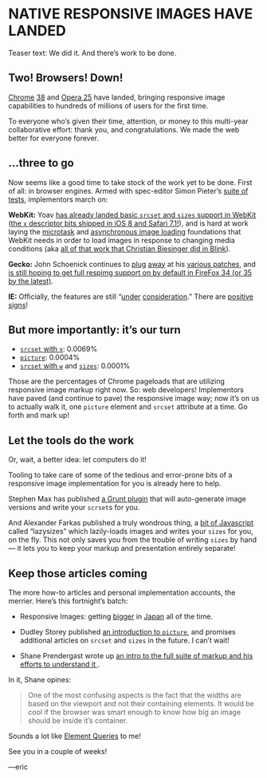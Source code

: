 # NATIVE RESPONSIVE IMAGES HAVE LANDED
Teaser text: We did it. And there’s work to be done.

## Two! Browsers! Down!

[Chrome](http://www.theregister.co.uk/2014/10/15/chrome_38_first_picture_element/) [38](http://googlechromereleases.blogspot.com/2014/10/stable-channel-update.html) and [Opera 25](https://dev.opera.com/blog/opera-25/) have landed, bringing responsive image capabilities to hundreds of millions of users for the first time.

To everyone who’s given their time, attention, or money to this multi-year collaborative effort: thank you, and congratulations. We made the web better for everyone forever.


## ...three to go

Now seems like a good time to take stock of the work yet to be done. First of all: in browser engines. Armed with spec-editor Simon Pieter’s [suite of tests](http://w3c-test.org/html/semantics/embedded-content/the-img-element/), implementors march on:

**WebKit:** Yoav [has already landed basic `srcset` and `sizes` support in WebKit](https://bugs.webkit.org/show_bug.cgi?id=133620) ([the `x` descriptor bits shipped in iOS 8 and Safari 7.1!](http://caniuse.com/#search=srcset)), and is hard at work laying the [microtask](https://bugs.webkit.org/show_bug.cgi?id=137496) and [asynchronous image loading](https://bugs.webkit.org/show_bug.cgi?id=134488) foundations that WebKit needs in order to load images in response to changing media conditions (aka [all of that work that Christian Biesinger did in Blink](https://github.com/ResponsiveImagesCG/newsletters/blob/master/RICG-newsletter-2014-07-11.md#responsive-elements-in-blink--complete-picture-implementation-imminent)).

**Gecko:** John Schoenick continues to [plug](http://bugzil.la/picture-prefon) [away](http://bugzil.la/srcset-prefon) at his [various patches](https://treeherder.mozilla.org/ui/#/jobs?repo=try&revision=33010414cfab), and [is still hoping to get full respimg support on by default in FireFox 34 (or 35 by the latest)](http://ircbot.responsiveimages.org/bot/log/respimg/2014-10-08#T95391).

**IE:** Officially, the features are still “[under](https://status.modern.ie/imgsrcset) [consideration](https://status.modern.ie/pictureelement).” There are [positive signs](https://twitter.com/respimg/status/517744964223385600)!
 

## But more importantly: it’s our turn

- [`srcset` with `x`](https://www.chromestatus.com/metrics/feature/timeline/popularity/523): 0.0069% 
- [`picture`](https://www.chromestatus.com/metrics/feature/timeline/popularity/521): 0.0004%
- [`srcset` with `w`](https://www.chromestatus.com/metrics/feature/timeline/popularity/524) and  [`sizes`](https://www.chromestatus.com/metrics/feature/timeline/popularity/522): 0.0001%

Those are the percentages of Chrome pageloads that are utilizing responsive image markup right now. So: web developers! Implementors have paved (and continue to pave) the responsive image way; now it’s on us to actually walk it, one `picture` element and `srcset` attribute at a time. Go forth and mark up!


## Let the tools do the work

Or, wait, a better idea: let computers do it!

Tooling to take care of some of the tedious and error-prone bits of a responsive image implementation for you is already here to help.

Stephen Max has published [a Grunt plugin](https://github.com/smaxtastic/grunt-responsive-images-extender) that will auto-generate image versions and write your `scrset`s for you.

And Alexander Farkas published a truly wondrous thing, a [bit of Javascript](https://github.com/aFarkas/lazysizes) called “lazysizes” which lazily-loads images and writes your `sizes` for you, on the fly. This not only saves you from the trouble of writing `sizes` by hand — it lets you to keep your markup and presentation entirely separate!


## Keep those articles coming

The more how-to articles and personal implementation accounts, the merrier. Here’s this fortnight’s batch:

- Responsive Images: getting [bigger](https://dev.opera.com/articles/ja/native-responsive-images/) in [Japan](http://parashuto.com/rriver/responsive-web/picture-srcset-use-case) all of the time.

- Dudley Storey published [an introduction to `picture`](http://demosthenes.info/blog/936/Responsive-Images-For-Designers-The-HTML5-picture-element), and promises additional articles on `srcset` and `sizes` in the future. I can’t wait!

- Shane Prendergast wrote up [an intro to the full suite of markup and his efforts to understand it ](http://shaneprendergast.co.uk/css/srcset-picture/).

In it, Shane opines:

> One of the most confusing aspects is the fact that the widths are based on the viewport and not their containing elements. It would be cool if the browser was smart enough to know how big an image should be inside it’s container.

Sounds a lot like [Element Queries](http://responsiveimagescg.github.io/eq-usecases/) to me!

See you in a couple of weeks!

—eric
